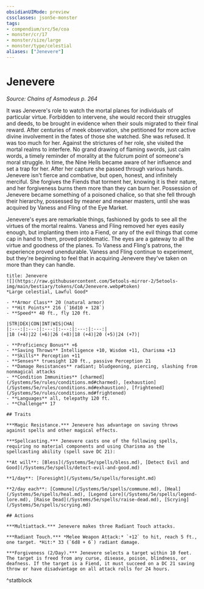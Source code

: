 ```yaml
---
obsidianUIMode: preview
cssclasses: json5e-monster
tags:
- compendium/src/5e/coa
- monster/cr/17
- monster/size/large
- monster/type/celestial
aliases: ["Jenevere"]
---
```

# Jenevere
*Source: Chains of Asmodeus p. 264*  

It was Jenevere's role to watch the mortal planes for individuals of particular virtue. Forbidden to intervene, she would record their struggles and deeds, to be brought in evidence when their souls migrated to their final reward. After centuries of meek observation, she petitioned for more active divine involvement in the fates of those she watched. She was refused. It was too much for her. Against the strictures of her role, she visited the mortal realms to interfere. No grand drawing of flaming swords, just calm words, a timely reminder of morality at the fulcrum point of someone's moral struggle. In time, the Nine Hells became aware of her influence and set a trap for her. After her capture she passed through various hands. Jenevere isn't fierce and combative, but open, honest, and infinitely merciful. She forgives the Fiends that torment her, knowing it is their nature, and her forgiveness burns them more than they can burn her. Possession of Jenevere became something of a poisoned chalice, so that she fell through their hierarchy, possessed by meaner and meaner masters, until she was acquired by Vaness and Fling of the Eye Market.

Jenevere's eyes are remarkable things, fashioned by gods to see all the virtues of the mortal realms. Vaness and Fling removed her eyes easily enough, but implanting them into a Fiend, or any of the evil things that come cap in hand to them, proved problematic. The eyes are a gateway to all the virtue and goodness of the planes. To Vaness and Fling's patrons, the experience proved unendurable. Vaness and Fling continue to experiment, but they're beginning to feel that in acquiring Jenevere they've taken on more than they can handle.

```ad-statblock
title: Jenevere
![](https://raw.githubusercontent.com/5etools-mirror-2/5etools-img/main/bestiary/tokens/CoA/Jenevere.webp#token)
*Large celestial, Lawful Good*

- **Armor Class** 20 (natural armor)
- **Hit Points** 216 (`16d10 + 128`)
- **Speed** 40 ft., fly 120 ft.

|STR|DEX|CON|INT|WIS|CHA|
|:---:|:---:|:---:|:---:|:---:|:---:|
|18 (+4)|22 (+6)|26 (+8)|18 (+4)|20 (+5)|24 (+7)|

- **Proficiency Bonus** +6
- **Saving Throws** Intelligence +10, Wisdom +11, Charisma +13
- **Skills** Perception +11
- **Senses** truesight 120 ft., passive Perception 21
- **Damage Resistances** radiant; bludgeoning, piercing, slashing from nonmagical attacks
- **Condition Immunities** [charmed](/Systems/5e/rules/conditions.md#charmed), [exhaustion](/Systems/5e/rules/conditions.md#exhaustion), [frightened](/Systems/5e/rules/conditions.md#frightened)
- **Languages** all, telepathy 120 ft.
- **Challenge** 17

## Traits

***Magic Resistance.*** Jenevere has advantage on saving throws against spells and other magical effects.

***Spellcasting.*** Jenevere casts one of the following spells, requiring no material components and using Charisma as the spellcasting ability (spell save DC 21):

**At will**: [Bless](/Systems/5e/spells/bless.md), [Detect Evil and Good](/Systems/5e/spells/detect-evil-and-good.md)

**1/day**: [Foresight](/Systems/5e/spells/foresight.md)

**2/day each**: [Commune](/Systems/5e/spells/commune.md), [Heal](/Systems/5e/spells/heal.md), [Legend Lore](/Systems/5e/spells/legend-lore.md), [Raise Dead](/Systems/5e/spells/raise-dead.md), [Scrying](/Systems/5e/spells/scrying.md)

## Actions

***Multiattack.*** Jenevere makes three Radiant Touch attacks.

***Radiant Touch.*** *Melee Weapon Attack:* `+12` to hit, reach 5 ft., one target. *Hit:* 33 (`6d8 + 6`) radiant damage.

***Forgiveness (2/Day).*** Jenevere selects a target within 10 feet. The target is freed from any curse, disease, poison, blindness, or deafness. If the target is a Fiend, it must succeed on a DC 21 saving throw or have disadvantage on all attack rolls for 24 hours.
```
^statblock